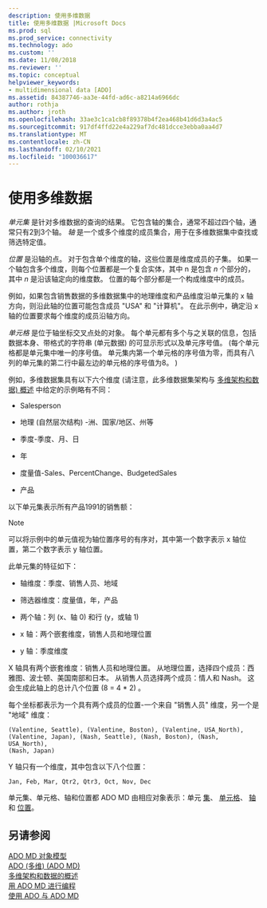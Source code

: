 ```yaml
---
description: 使用多维数据
title: 使用多维数据 |Microsoft Docs
ms.prod: sql
ms.prod_service: connectivity
ms.technology: ado
ms.custom: ''
ms.date: 11/08/2018
ms.reviewer: ''
ms.topic: conceptual
helpviewer_keywords:
- multidimensional data [ADO]
ms.assetid: 84387746-aa3e-44fd-ad6c-a8214a6966dc
author: rothja
ms.author: jroth
ms.openlocfilehash: 33ae3c1ca1cb8f89378b4f2ea468b41d6d3a4ac5
ms.sourcegitcommit: 917df4ffd22e4a229af7dc481dcce3ebba0aa4d7
ms.translationtype: MT
ms.contentlocale: zh-CN
ms.lasthandoff: 02/10/2021
ms.locfileid: "100036617"
---
```

# <a name="working-with-multidimensional-data"></a>使用多维数据
*单元集* 是针对多维数据的查询的结果。 它包含轴的集合，通常不超过四个轴，通常只有2到3个轴。 *轴* 是一个或多个维度的成员集合，用于在多维数据集中查找或筛选特定值。  
  
 *位置* 是沿轴的点。 对于包含单个维度的轴，这些位置是维度成员的子集。 如果一个轴包含多个维度，则每个位置都是一个复合实体，其中 n 是包含 *n* 个部分的，其中 *n* 是沿该轴定向的维度数。 位置的每个部分都是一个构成维度中的成员。  
  
 例如，如果包含销售数据的多维数据集中的地理维度和产品维度沿单元集的 x 轴方向，则沿此轴的位置可能包含成员 "USA" 和 "计算机"。 在此示例中，确定沿 x 轴的位置要求每个维度的成员沿轴方向。  
  
 *单元格* 是位于轴坐标交叉点处的对象。 每个单元都有多个与之关联的信息，包括数据本身、带格式的字符串 (单元数据) 的可显示形式以及单元序号值。  (每个单元格都是单元集中唯一的序号值。 单元集内第一个单元格的序号值为零，而具有八列的单元集的第二行中最左边的单元格的序号值为8。 )   
  
 例如，多维数据集具有以下六个维度 (请注意，此多维数据集架构与 [多维架构和数据) 概述](./overview-of-multidimensional-schemas-and-data.md) 中给定的示例略有不同：  
  
-   Salesperson  
  
-   地理 (自然层次结构) -洲、国家/地区、州等  
  
-   季度-季度、月、日  
  
-   年  
  
-   度量值-Sales、PercentChange、BudgetedSales  
  
-   产品  
  
 以下单元集表示所有产品1991的销售额：  
  
> [!NOTE]
>  可以将示例中的单元值视为轴位置序号的有序对，其中第一个数字表示 x 轴位置，第二个数字表示 y 轴位置。  
  
 此单元集的特征如下：  
  
-   轴维度：季度、销售人员、地域  
  
-   筛选器维度：度量值，年，产品  
  
-   两个轴：列 (x、轴 0) 和行 (y，或轴 1)   
  
-   x 轴：两个嵌套维度，销售人员和地理位置  
  
-   y 轴：季度维度  
  
 X 轴具有两个嵌套维度：销售人员和地理位置。 从地理位置，选择四个成员：西雅图、波士顿、美国南部和日本。 从销售人员选择两个成员：情人和 Nash。 这会生成此轴上的总计八个位置 (8 = 4 * 2) 。  
  
 每个坐标都表示为一个具有两个成员的位置-一个来自 "销售人员" 维度，另一个是 "地域" 维度：  
  
```console
(Valentine, Seattle), (Valentine, Boston), (Valentine, USA_North),  
(Valentine, Japan), (Nash, Seattle), (Nash, Boston), (Nash, USA_North),  
(Nash, Japan)  
```  
  
 Y 轴只有一个维度，其中包含以下八个位置：  
  
```console
Jan, Feb, Mar, Qtr2, Qtr3, Oct, Nov, Dec  
```  
  
 单元集、单元格、轴和位置都 ADO MD 由相应对象表示：单元 [集](../../reference/ado-md-api/cellset-object-ado-md.md)、 [单元格](../../reference/ado-md-api/cell-object-ado-md.md)、 [轴](../../reference/ado-md-api/axis-object-ado-md.md)和 [位置](../../reference/ado-md-api/position-object-ado-md.md)。  
  
## <a name="see-also"></a>另请参阅  
 [ADO MD 对象模型](../../reference/ado-md-api/ado-md-object-model.md)   
 [ADO (多维)  (ADO MD) ](./ado-multidimensional-ado-md.md)   
 [多维架构和数据的概述](./overview-of-multidimensional-schemas-and-data.md)   
 [用 ADO MD 进行编程](./programming-with-ado-md.md)   
 [使用 ADO 与 ADO MD](./using-ado-with-ado-md.md)